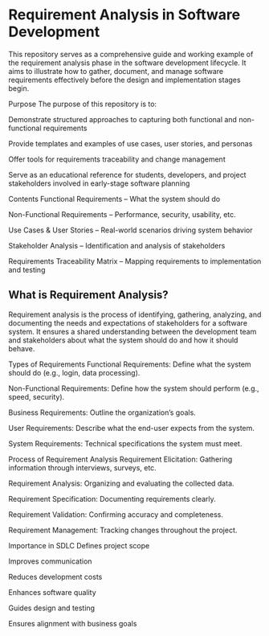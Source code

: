 # Requirement Analysis in Software Development

This repository serves as a comprehensive guide and working example of the requirement analysis phase in the software development lifecycle. It aims to illustrate how to gather, document, and manage software requirements effectively before the design and implementation stages begin.

Purpose
The purpose of this repository is to:

Demonstrate structured approaches to capturing both functional and non-functional requirements

Provide templates and examples of use cases, user stories, and personas

Offer tools for requirements traceability and change management

Serve as an educational reference for students, developers, and project stakeholders involved in early-stage software planning

Contents
Functional Requirements – What the system should do

Non-Functional Requirements – Performance, security, usability, etc.

Use Cases & User Stories – Real-world scenarios driving system behavior

Stakeholder Analysis – Identification and analysis of stakeholders

Requirements Traceability Matrix – Mapping requirements to implementation and testing

## What is Requirement Analysis?
Requirement analysis is the process of identifying, gathering, analyzing, and documenting the needs and expectations of stakeholders for a software system. It ensures a shared understanding between the development team and stakeholders about what the system should do and how it should behave.

Types of Requirements
Functional Requirements: Define what the system should do (e.g., login, data processing).

Non-Functional Requirements: Define how the system should perform (e.g., speed, security).

Business Requirements: Outline the organization’s goals.

User Requirements: Describe what the end-user expects from the system.

System Requirements: Technical specifications the system must meet.

Process of Requirement Analysis
Requirement Elicitation: Gathering information through interviews, surveys, etc.

Requirement Analysis: Organizing and evaluating the collected data.

Requirement Specification: Documenting requirements clearly.

Requirement Validation: Confirming accuracy and completeness.

Requirement Management: Tracking changes throughout the project.

Importance in SDLC
Defines project scope

Improves communication

Reduces development costs

Enhances software quality

Guides design and testing

Ensures alignment with business goals
